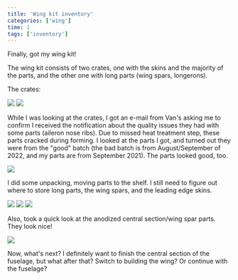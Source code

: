 ```yaml
---
title: 'Wing kit inventory'
categories: ['wing']
time: 1
tags: ['inventory']
---
```


Finally, got my wing kit!

<!-- more -->

The wing kit consists of two crates, one with the skins and the majority of the parts, and the other one with long parts (wing spars, longerons).

The crates:

![](0-crate.jpeg)
![](1-long-crate.jpeg)

While I was looking at the crates, I got an e-mail from Van's asking me to confirm I received the notification about the quality issues they had with some parts (aileron nose ribs). Due to missed heat treatment step, these parts cracked during forming. I looked at the parts I got, and turned out they were from the "good" batch (the bad batch is from August/September of 2022, and my parts are from September 2021). The parts looked good, too.

![](2-a704-parts.jpeg)

I did some unpacking, moving parts to the shelf. I still need to figure out where to store long parts, the wing spars, and the leading edge skins.

![](3-unpacking.jpeg)
![](4-parts.jpeg)
![](5-ribs-on-the-shelf.jpeg)

Also, took a quick look at the anodized central section/wing spar parts. They look nice!

![](6-golden-parts.jpeg)

Now, what's next? I definitely want to finish the central section of the fuselage, but what after that? Switch to building the wing? Or continue with the fuselage?